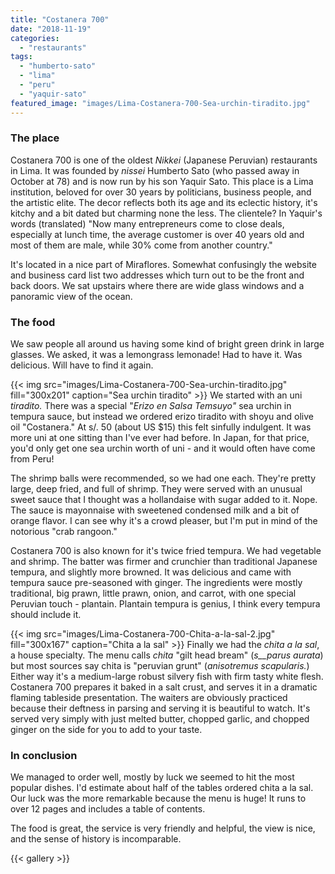 ```yaml
---
title: "Costanera 700"
date: "2018-11-19"
categories: 
  - "restaurants"
tags: 
  - "humberto-sato"
  - "lima"
  - "peru"
  - "yaquir-sato"
featured_image: "images/Lima-Costanera-700-Sea-urchin-tiradito.jpg"
---
```

### The place

Costanera 700 is one of the oldest _Nikkei_ (Japanese
Peruvian) restaurants in Lima. It was founded by _nissei_ Humberto
Sato (who passed away in October at 78) and is now run by his son
Yaquir Sato. This place is a Lima institution, beloved for over 30
years by politicians, business people, and the artistic elite. The
decor reflects both its age and its eclectic history, it's kitchy and
a bit dated but charming none the less.  The clientele? In Yaquir's
words (translated) "Now many entrepreneurs come to close deals,
especially at lunch time, the average customer is over 40 years old
and most of them are male, while 30% come from another country."

It's located in a nice part of Miraflores. Somewhat confusingly the
website and business card list two addresses which turn out to be the
front and back doors. We sat upstairs where there are wide glass
windows and a panoramic view of the ocean.

### The food

We saw people all around us having some kind of bright green drink in
large glasses. We asked, it was a lemongrass lemonade! Had to have
it. Was delicious. Will have to find it again.

{{< img src="images/Lima-Costanera-700-Sea-urchin-tiradito.jpg" fill="300x201" caption="Sea urchin tiradito" >}}
We started with an uni _tiradito._ There was a special "_Erizo en
Salsa Temsuyo"_ sea urchin in tempura sauce, but instead we ordered
erizo tiradito with shoyu and olive oil "Costanera." At s/. 50 (about
US $15) this felt sinfully indulgent. It was more uni at one sitting
than I've ever had before. In Japan, for that price, you'd only get
one sea urchin worth of uni - and it would often have come from Peru!

The shrimp balls were recommended, so we had one each. They're pretty
large, deep fried, and full of shrimp. They were served with an
unusual sweet sauce that I thought was a hollandaise with sugar added
to it. Nope. The sauce is mayonnaise with sweetened condensed milk and
a bit of orange flavor. I can see why it's a crowd pleaser, but I'm
put in mind of the notorious "crab rangoon."

Costanera 700 is also known for it's twice fried tempura. We had
vegetable and shrimp. The batter was firmer and crunchier than
traditional Japanese tempura, and slightly more browned. It was
delicious and came with tempura sauce pre-seasoned with ginger. The
ingredients were mostly traditional, big prawn, little prawn, onion,
and carrot, with one special Peruvian touch - plantain. Plantain
tempura is genius, I think every tempura should include it.

{{< img src="images/Lima-Costanera-700-Chita-a-la-sal-2.jpg" fill="300x167" caption="Chita a la sal" >}}
Finally we had the _chita a la sal_, a house specialty. The menu
calls _chita_ "gilt head bream" (_s__parus aurata_) but most sources
say chita is "peruvian grunt" (_anisotremus scapularis._) Either way
it's a medium-large robust silvery fish with firm tasty white
flesh. Costanera 700 prepares it baked in a salt crust, and serves it
in a dramatic flaming tableside presentation. The waiters are
obviously practiced because their deftness in parsing and serving it
is beautiful to watch. It's served very simply with just melted
butter, chopped garlic, and chopped ginger on the side for you to add
to your taste.

### In conclusion

We managed to order well, mostly by luck we seemed to hit the most
popular dishes. I'd estimate about half of the tables ordered chita a
la sal. Our luck was the more remarkable because the menu is huge! It
runs to over 12 pages and includes a table of contents.

The food is great, the service is very friendly and helpful, the view
is nice, and the sense of history is incomparable.

{{< gallery >}}
